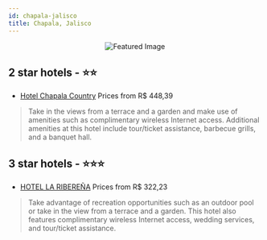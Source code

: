 ```yaml
---
id: chapala-jalisco
title: Chapala, Jalisco
---
```


<center><img src="https://i.travelapi.com/hotels/10000000/9460000/9458900/9458842/a0e9e09b_b.jpg" alt="Featured Image" /></center>


##  2 star hotels - ⭐️⭐️

-    [Hotel Chapala Country](https://us.hurb.com/hotels/chapala/hotel-chapala-country-JNP-JP02357P?cmp=18055) Prices from R$ 448,39
   > Take in the views from a terrace and a garden and make use of amenities such as complimentary wireless Internet access. Additional amenities at this hotel include tour/ticket assistance, barbecue grills, and a banquet hall.

##  3 star hotels - ⭐️⭐️⭐️

-    [HOTEL LA RIBEREÑA](https://us.hurb.com/hotels/chapala/hotel-la-riberena-JNP-JP914853?cmp=18055) Prices from R$ 322,23
   > Take advantage of recreation opportunities such as an outdoor pool or take in the view from a terrace and a garden. This hotel also features complimentary wireless Internet access, wedding services, and tour/ticket assistance.

